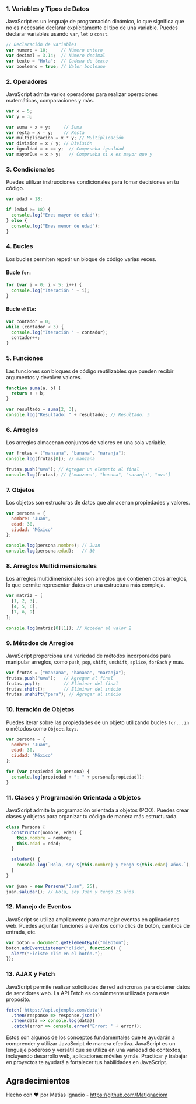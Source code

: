 ### 1. Variables y Tipos de Datos

JavaScript es un lenguaje de programación dinámico, lo que significa que no es necesario declarar explícitamente el tipo de una variable. Puedes declarar variables usando `var`, `let` o `const`.

```javascript
// Declaración de variables
var numero = 10;     // Número entero
var decimal = 3.14;  // Número decimal
var texto = "Hola";  // Cadena de texto
var booleano = true; // Valor booleano
```

### 2. Operadores

JavaScript admite varios operadores para realizar operaciones matemáticas, comparaciones y más.

```javascript
var x = 5;
var y = 3;

var suma = x + y;     // Suma
var resta = x - y;    // Resta
var multiplicacion = x * y; // Multiplicación
var division = x / y; // División
var igualdad = x == y;  // Comprueba igualdad
var mayorQue = x > y;   // Comprueba si x es mayor que y
```

### 3. Condicionales

Puedes utilizar instrucciones condicionales para tomar decisiones en tu código.

```javascript
var edad = 18;

if (edad >= 18) {
  console.log("Eres mayor de edad");
} else {
  console.log("Eres menor de edad");
}
```

### 4. Bucles

Los bucles permiten repetir un bloque de código varias veces.

#### Bucle `for`:

```javascript
for (var i = 0; i < 5; i++) {
  console.log("Iteración " + i);
}
```

#### Bucle `while`:

```javascript
var contador = 0;
while (contador < 3) {
  console.log("Iteración " + contador);
  contador++;
}
```

### 5. Funciones

Las funciones son bloques de código reutilizables que pueden recibir argumentos y devolver valores.

```javascript
function suma(a, b) {
  return a + b;
}

var resultado = suma(2, 3);
console.log("Resultado: " + resultado); // Resultado: 5
```

### 6. Arreglos

Los arreglos almacenan conjuntos de valores en una sola variable.

```javascript
var frutas = ["manzana", "banana", "naranja"];
console.log(frutas[0]); // manzana

frutas.push("uva"); // Agregar un elemento al final
console.log(frutas); // ["manzana", "banana", "naranja", "uva"]
```

### 7. Objetos

Los objetos son estructuras de datos que almacenan propiedades y valores.

```javascript
var persona = {
  nombre: "Juan",
  edad: 30,
  ciudad: "México"
};

console.log(persona.nombre); // Juan
console.log(persona.edad);   // 30
```

### 8. Arreglos Multidimensionales

Los arreglos multidimensionales son arreglos que contienen otros arreglos, lo que permite representar datos en una estructura más compleja.

```javascript
var matriz = [
  [1, 2, 3],
  [4, 5, 6],
  [7, 8, 9]
];

console.log(matriz[0][1]); // Acceder al valor 2
```

### 9. Métodos de Arreglos

JavaScript proporciona una variedad de métodos incorporados para manipular arreglos, como `push`, `pop`, `shift`, `unshift`, `splice`, `forEach` y más.

```javascript
var frutas = ["manzana", "banana", "naranja"];
frutas.push("uva");   // Agregar al final
frutas.pop();         // Eliminar del final
frutas.shift();       // Eliminar del inicio
frutas.unshift("pera"); // Agregar al inicio
```

### 10. Iteración de Objetos

Puedes iterar sobre las propiedades de un objeto utilizando bucles `for...in` o métodos como `Object.keys`.

```javascript
var persona = {
  nombre: "Juan",
  edad: 30,
  ciudad: "México"
};

for (var propiedad in persona) {
  console.log(propiedad + ": " + persona[propiedad]);
}
```

### 11. Clases y Programación Orientada a Objetos

JavaScript admite la programación orientada a objetos (POO). Puedes crear clases y objetos para organizar tu código de manera más estructurada.

```javascript
class Persona {
  constructor(nombre, edad) {
    this.nombre = nombre;
    this.edad = edad;
  }

  saludar() {
    console.log(`Hola, soy ${this.nombre} y tengo ${this.edad} años.`);
  }
}

var juan = new Persona("Juan", 25);
juan.saludar(); // Hola, soy Juan y tengo 25 años.
```

### 12. Manejo de Eventos

JavaScript se utiliza ampliamente para manejar eventos en aplicaciones web. Puedes adjuntar funciones a eventos como clics de botón, cambios de entrada, etc.

```javascript
var boton = document.getElementById("miBoton");
boton.addEventListener("click", function() {
  alert("Hiciste clic en el botón.");
});
```

### 13. AJAX y Fetch

JavaScript permite realizar solicitudes de red asíncronas para obtener datos de servidores web. La API Fetch es comúnmente utilizada para este propósito.

```javascript
fetch('https://api.ejemplo.com/data')
  .then(response => response.json())
  .then(data => console.log(data))
  .catch(error => console.error('Error: ' + error));
```

Estos son algunos de los conceptos fundamentales que te ayudarán a comprender y utilizar JavaScript de manera efectiva. JavaScript es un lenguaje poderoso y versátil que se utiliza en una variedad de contextos, incluyendo desarrollo web, aplicaciones móviles y más. Practicar y trabajar en proyectos te ayudará a fortalecer tus habilidades en JavaScript.

## Agradecimientos

Hecho con ❤️ por Matias Ignacio - https://github.com/Matignaciom

